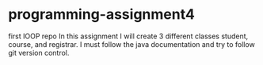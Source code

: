 # programming-assignment4
first IOOP repo
In this assignment I will create 3 different classes student, course, and registrar.
I must follow the java documentation and try to follow git version control.
